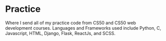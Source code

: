 # Practice
Where I send all of my practice code from CS50 and CS50 web development courses. Languages and Frameworks used include Python, C, Javascript, HTML, Django, Flask, ReactJs, and SCSS. 
